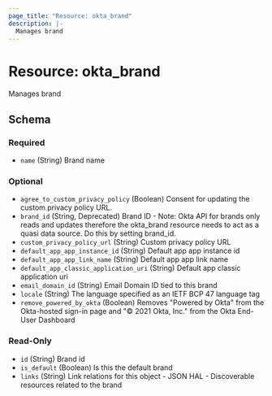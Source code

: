 ```yaml
---
page_title: "Resource: okta_brand"
description: |-
  Manages brand
---
```


# Resource: okta_brand

Manages brand

<!-- schema generated by tfplugindocs -->

## Schema

### Required

- `name` (String) Brand name

### Optional

- `agree_to_custom_privacy_policy` (Boolean) Consent for updating the custom privacy policy URL.
- `brand_id` (String, Deprecated) Brand ID - Note: Okta API for brands only reads and updates therefore the okta_brand resource needs to act as a quasi data source. Do this by setting brand_id.
- `custom_privacy_policy_url` (String) Custom privacy policy URL
- `default_app_app_instance_id` (String) Default app app instance id
- `default_app_app_link_name` (String) Default app app link name
- `default_app_classic_application_uri` (String) Default app classic application uri
- `email_domain_id` (String) Email Domain ID tied to this brand
- `locale` (String) The language specified as an IETF BCP 47 language tag
- `remove_powered_by_okta` (Boolean) Removes "Powered by Okta" from the Okta-hosted sign-in page and "© 2021 Okta, Inc." from the Okta End-User Dashboard

### Read-Only

- `id` (String) Brand id
- `is_default` (Boolean) Is this the default brand
- `links` (String) Link relations for this object - JSON HAL - Discoverable resources related to the brand
